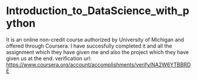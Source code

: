 # Introduction_to_DataScience_with_python
It is an online non-credit course authorized by University of Michigan and offered through
Coursera. I have succesfully completed it and all the assignment which they have given me and also the project which they have
given us at the end.
verification url: https://www.coursera.org/account/accomplishments/verify/NA2W6YTBBRDE
